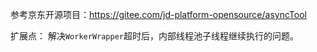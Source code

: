 参考京东开源项目：https://gitee.com/jd-platform-opensource/asyncTool

扩展点：
解决`WorkerWrapper`超时后，内部线程池子线程继续执行的问题。
